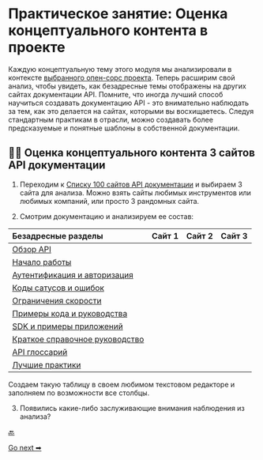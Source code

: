 # Практическое занятие: Оценка концептуального контента в проекте

Каждую концептуальную тему этого модуля мы анализировали в контексте [выбранного опен-сорс проекта](../documenting-api-endpoints/find-open-source-project.md). Теперь расширим свой анализ, чтобы увидеть, как безадресные темы отображены на других сайтах документации API. Помните, что иногда лучший способ научиться создавать документацию API - это внимательно наблюдать за тем, как это делается на сайтах, которыми вы восхищаетесь. Следуя стандартным практикам в отрасли, можно создавать более предсказуемые и понятные шаблоны в собственной документации.

## 👨‍💻 Оценка концептуального контента 3 сайтов API документации

1. Переходим к [Списку 100 сайтов API документации](../Publishing-doc/API-doc-sites-list.md) и выбираем 3 сайта для анализа. Можно взять сайты любимых инструментов или любимых компаний, или просто 3 рандомных сайта.

2. Смотрим документацию и анализируем ее состав:

| Безадресные разделы | Сайт 1 | Сайт 2 | Сайт 3 |
|:--|:--|:--|:--|
| [Обзор API](API-overview.md) ||||
| [Начало работы](getting-started.md) ||||
| [Аутентификация и авторизация](authentication-and-authorization.md) ||||
| [Коды сатусов и ошибок](status-error-codes.md) ||||
| [Ограничения скорости](rate-limiting.md)||||
| [Примеры кода и руководства](code-samples.md) ||||
| [SDK и примеры приложений](sdks-sample-apps.md)||||
| [Краткое справочное руководство](quick-reference-guide.md) ||||
|[API глоссарий](api-glossary.md) ||||
| [Лучшие практики](best-practices.md) ||||

Создаем такую таблицу в своем любимом текстовом редакторе и заполняем по возможности все столбцы.

3. Появились какие-либо заслуживающие внимания наблюдения из анализа?

[🔙](best-practices.md)

[Go next ➡](../Publishing-doc/README.md)

